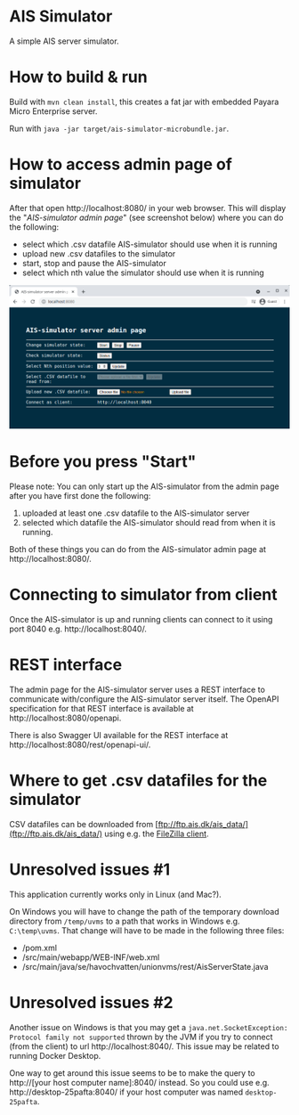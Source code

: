 # AIS Simulator

A simple AIS server simulator.

# How to build & run

Build with `mvn clean install`, this creates a fat jar with embedded Payara Micro Enterprise server.

Run with `java -jar target/ais-simulator-microbundle.jar`.

# How to access admin page of simulator

After that open http://localhost:8080/ in your web browser. This will display the "*AIS-simulator admin page*" (see screenshot below) where you can do the following:

* select which .csv datafile AIS-simulator should use when it is running
* upload new .csv datafiles to the simulator
* start, stop and pause the AIS-simulator
* select which nth value the simulator should use when it is running

![image.png](./assets/image.png)

# Before you press "Start"

Please note: You can only start up the AIS-simulator from the admin page after you have first done the following:

1. uploaded at least one .csv datafile to the AIS-simulator server
2. selected which datafile the AIS-simulator should read from when it is running.

Both of these things you can do from the AIS-simulator admin page at http://localhost:8080/.

# Connecting to simulator from client

Once the AIS-simulator is up and running clients can connect to it using port 8040 e.g. http://localhost:8040/.

# REST interface

The admin page for the AIS-simulator server uses a REST interface to communicate with/configure the AIS-simulator server itself. The OpenAPI specification for that REST interface is available at http://localhost:8080/openapi.

There is also Swagger UI available for the REST interface at http://localhost:8080/rest/openapi-ui/.

# Where to get .csv datafiles for the simulator

CSV datafiles can be downloaded from [ftp://ftp.ais.dk/ais_data/](ftp://ftp.ais.dk/ais_data/) using e.g. the [FileZilla client](https://filezilla-project.org/).

# Unresolved issues #1

This application currently works only in Linux (and Mac?).

On Windows you will have to change the path of the temporary download directory from `/temp/uvms` to a path that works in Windows e.g. `C:\temp\uvms`. That change will have to be made in the following three files:

* /pom.xml
* /src/main/webapp/WEB-INF/web.xml
* /src/main/java/se/havochvatten/unionvms/rest/AisServerState.java

# Unresolved issues #2

Another issue on Windows is that you may get a `java.net.SocketException: Protocol family not supported` thrown by the JVM if you try to connect (from the client) to url http://localhost:8040/. This issue may be related to running Docker Desktop.

One way to get around this issue seems to be to make the query to http://[your host computer name]:8040/ instead. So you could use e.g. http://desktop-25pafta:8040/ if your host computer was named `desktop-25pafta`.
